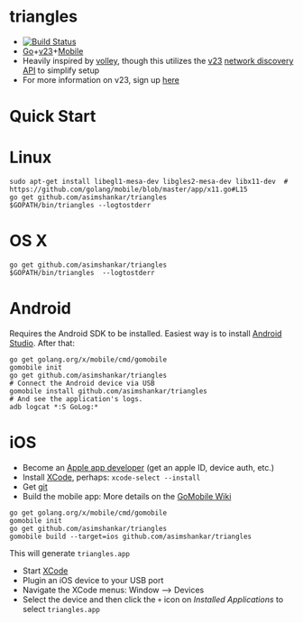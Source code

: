 # triangles
* [![Build Status](https://travis-ci.org/asimshankar/triangles.svg)](https://travis-ci.org/asimshankar/triangles)
* [Go](https://golang.org)+[v23](https://github.com/vanadium/go.v23)+[Mobile](https://github.com/golang/mobile)
* Heavily inspired by [volley](https://github.com/monopole/volley), though this
  utilizes the [v23](https://github.com/vanadium/go.v23) [network discovery
  API](https://godoc.org/v.io/v23/discovery) to simplify setup
* For more information on v23, sign up [here](https://v.io)

# Quick Start

# Linux
```
sudo apt-get install libegl1-mesa-dev libgles2-mesa-dev libx11-dev  #  https://github.com/golang/mobile/blob/master/app/x11.go#L15
go get github.com/asimshankar/triangles
$GOPATH/bin/triangles --logtostderr
```

# OS X
```
go get github.com/asimshankar/triangles
$GOPATH/bin/triangles  --logtostderr
```

# Android
Requires the Android SDK to be installed. Easiest way is to install [Android
Studio](https://developer.android.com/sdk/index.html). After that:
```
go get golang.org/x/mobile/cmd/gomobile
gomobile init
go get github.com/asimshankar/triangles
# Connect the Android device via USB
gomobile install github.com/asimshankar/triangles
# And see the application's logs.
adb logcat *:S GoLog:*
```

# iOS
* Become an [Apple app developer](https://developer.apple.com/programs) (get an apple ID, device auth, etc.)
* Install [XCode](https://developer.apple.com/xcode/download/), perhaps: `xcode-select --install`
* Get [git](http://git-scm.com/download/mac)
* Build the mobile app: More details on the [GoMobile Wiki](https://github.com/golang/go/wiki/Mobile)
```
go get golang.org/x/mobile/cmd/gomobile
gomobile init
go get github.com/asimshankar/triangles
gomobile build --target=ios github.com/asimshankar/triangles
```
This will generate `triangles.app`
* Start [XCode](https://developer.apple.com/xcode/download/)
* Plugin an iOS device to your USB port
* Navigate the XCode menus: Window --> Devices
* Select the device and then click the `+` icon on _Installed Applications_ to select `triangles.app`
